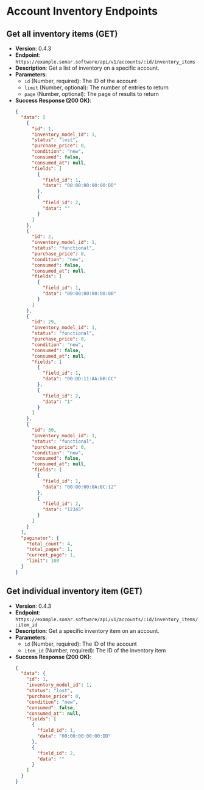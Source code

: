 # Account Inventory Endpoints

## Get all inventory items (GET)
- **Version**: 0.4.3
- **Endpoint**: `https://example.sonar.software/api/v1/accounts/:id/inventory_items`
- **Description**: Get a list of inventory on a specific account.
- **Parameters**:
    - `id` (Number, required): The ID of the account
    - `limit` (Number, optional): The number of entries to return
    - `page` (Number, optional): The page of results to return
- **Success Response (200 OK)**:
    ```json
    {
      "data": [
        {
          "id": 1,
          "inventory_model_id": 1,
          "status": "lost",
          "purchase_price": 0,
          "condition": "new",
          "consumed": false,
          "consumed_at": null,
          "fields": [
            {
              "field_id": 1,
              "data": "00:00:00:00:00:DD"
            },
            {
              "field_id": 2,
              "data": ""
            }
          ]
        },
        {
          "id": 2,
          "inventory_model_id": 1,
          "status": "functional",
          "purchase_price": 0,
          "condition": "new",
          "consumed": false,
          "consumed_at": null,
          "fields": [
            {
              "field_id": 1,
              "data": "00:00:00:00:00:0B"
            }
          ]
        },
        {
          "id": 29,
          "inventory_model_id": 1,
          "status": "functional",
          "purchase_price": 0,
          "condition": "new",
          "consumed": false,
          "consumed_at": null,
          "fields": [
            {
              "field_id": 1,
              "data": "00:DD:11:AA:BB:CC"
            },
            {
              "field_id": 2,
              "data": "1"
            }
          ]
        },
        {
          "id": 30,
          "inventory_model_id": 1,
          "status": "functional",
          "purchase_price": 0,
          "condition": "new",
          "consumed": false,
          "consumed_at": null,
          "fields": [
            {
              "field_id": 1,
              "data": "00:00:00:0A:BC:12"
            },
            {
              "field_id": 2,
              "data": "12345"
            }
          ]
        }
      ],
      "paginator": {
        "total_count": 4,
        "total_pages": 1,
        "current_page": 1,
        "limit": 100
      }
    }
    ```

## Get individual inventory item (GET)
- **Version**: 0.4.3
- **Endpoint**: `https://example.sonar.software/api/v1/accounts/:id/inventory_items/:item_id`
- **Description**: Get a specific inventory item on an account.
- **Parameters**:
    - `id` (Number, required): The ID of the account
    - `item_id` (Number, required): The ID of the inventory item
- **Success Response (200 OK)**:
    ```json
    {
      "data": {
        "id": 1,
        "inventory_model_id": 1,
        "status": "lost",
        "purchase_price": 0,
        "condition": "new",
        "consumed": false,
        "consumed_at": null,
        "fields": [
          {
            "field_id": 1,
            "data": "00:00:00:00:00:DD"
          },
          {
            "field_id": 2,
            "data": ""
          }
        ]
      }
    }
    ```
```
